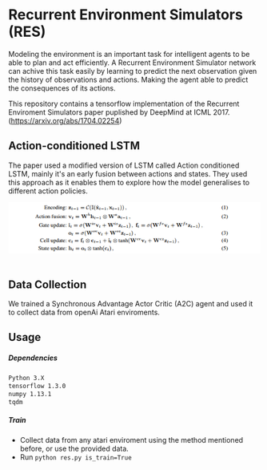 # Recurrent Environment Simulators (RES)
Modeling the environment is an important task for intelligent agents to be able to plan and act efficiently. A Recurrent Environment Simulator network can achive this task easily by learning to predict the next observation given the history of observations and actions. Making the agent able to predict the consequences of its actions.

This repository contains a tensorflow implementation of the Recurrent Enviroment Simulators paper puplished by DeepMind at ICML 2017. (https://arxiv.org/abs/1704.02254)


## Action-conditioned LSTM
The paper used a modified version of LSTM called Action conditioned LSTM, mainly it's an early fusion between actions and states. They used this approach as it enables them to explore how the model generalises to different action policies. 

<div align="center">
<img src="imgs/1.png"><br><br>
</div>

## Data Collection
We trained a Synchronous Advantage Actor Critic (A2C) agent and used it to collect data from openAi Atari enviroments.


## Usage
  ##### Dependencies
```
Python 3.X
tensorflow 1.3.0
numpy 1.13.1
tqdm
```
  ##### Train

  - Collect data from any atari enviroment using the method mentioned before, or use the provided data.
- Run ```python res.py is_train=True```


